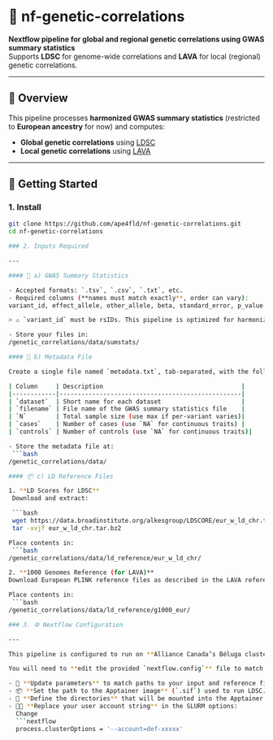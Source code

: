 # 🧬 nf-genetic-correlations

**Nextflow pipeline for global and regional genetic correlations using GWAS summary statistics**  
Supports **LDSC** for genome-wide correlations and **LAVA** for local (regional) genetic correlations.

---

## 📖 Overview

This pipeline processes **harmonized GWAS summary statistics** (restricted to **European ancestry** for now) and computes:

- **Global genetic correlations** using [LDSC](https://github.com/bulik/ldsc)  
- **Local genetic correlations** using [LAVA](https://github.com/josefin-werme/LAVA)

---

## 🚀 Getting Started

### 1. Install

```bash
git clone https://github.com/ape4fld/nf-genetic-correlations.git
cd nf-genetic-correlations

### 2. Inputs Required

---

#### 📁 a) GWAS Summary Statistics

- Accepted formats: `.tsv`, `.csv`, `.txt`, etc.
- Required columns (**names must match exactly**, order can vary):
variant_id, effect_allele, other_allele, beta, standard_error, p_value

> ⚠️ `variant_id` must be rsIDs. This pipeline is optimized for harmonized summary stats from the [GWAS Catalog](https://www.ebi.ac.uk/gwas/).

- Store your files in:
/genetic_correlations/data/sumstats/

#### 📝 b) Metadata File

Create a single file named `metadata.txt`, tab-separated, with the following columns:

| Column     | Description                                      |
|------------|--------------------------------------------------|
| `dataset`  | Short name for each dataset                      |
| `filename` | File name of the GWAS summary statistics file    |
| `N`        | Total sample size (use max if per-variant varies)|
| `cases`    | Number of cases (use `NA` for continuous traits) |
| `controls` | Number of controls (use `NA` for continuous traits)|

- Store the metadata file at:
 ```bash
/genetic_correlations/data/

#### 📦 c) LD Reference Files

1. **LD Scores for LDSC**  
 Download and extract:

 ```bash
 wget https://data.broadinstitute.org/alkesgroup/LDSCORE/eur_w_ld_chr.tar.bz2
 tar -xvjf eur_w_ld_chr.tar.bz2

Place contents in:
 ```bash
/genetic_correlations/data/ld_reference/eur_w_ld_chr/

2. **1000 Genomes Reference (for LAVA)**
Download European PLINK reference files as described in the LAVA reference guide

Place contents in:
 ```bash
/genetic_correlations/data/ld_reference/g1000_eur/

### 3. ⚙️ Nextflow Configuration

---

This pipeline is configured to run on **Alliance Canada’s Béluga cluster**, but can be adapted to other HPC environments.

You will need to **edit the provided `nextflow.config`** file to match your setup:

- 🔧 **Update parameters** to match paths to your input and reference files.
- 📦 **Set the path to the Apptainer image** (`.sif`) used to run LDSC.
- 📁 **Define the directories** that will be mounted into the Apptainer container.
- 🧑‍💻 **Replace your user account string** in the SLURM options:  
  Change  
  ```nextflow
  process.clusterOptions = '--account=def-xxxxx'

